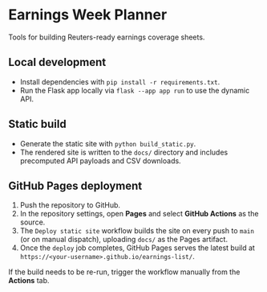 ﻿# Earnings Week Planner

Tools for building Reuters-ready earnings coverage sheets.

## Local development
- Install dependencies with `pip install -r requirements.txt`.
- Run the Flask app locally via `flask --app app run` to use the dynamic API.

## Static build
- Generate the static site with `python build_static.py`.
- The rendered site is written to the `docs/` directory and includes precomputed API payloads and CSV downloads.

## GitHub Pages deployment
1. Push the repository to GitHub.
2. In the repository settings, open **Pages** and select **GitHub Actions** as the source.
3. The `Deploy static site` workflow builds the site on every push to `main` (or on manual dispatch), uploading `docs/` as the Pages artifact.
4. Once the `deploy` job completes, GitHub Pages serves the latest build at `https://<your-username>.github.io/earnings-list/`.

If the build needs to be re-run, trigger the workflow manually from the **Actions** tab.
